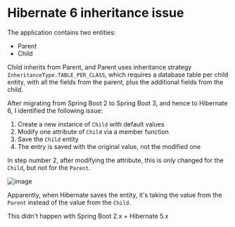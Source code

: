 # Hibernate 6 inheritance issue
The application contains two entities:
* Parent
* Child
  
Child inherits from Parent, and Parent uses inheritance strategy `InheritanceType.TABLE_PER_CLASS`,
which requires a database table per child entity, with all the fields from the parent, plus the additional
fields from the child.

After migrating from Spring Boot 2 to Spring Boot 3, and hence to Hibernate 6, I identified the following issue:

1. Create a new instance of `Child` with default values
2. Modify one attribute of `Child` via a member function
3. Save the `Child` entity
4. The entry is saved with the original value, not the modified one

In step number 2, after modifying the attribute, this is only changed for the `Child`, but not for the `Parent`.

![image](https://github.com/xaume/hibernate-tableperclass/assets/5335451/a6fa97a9-f879-4541-8550-79890f1e0e18)


Apparently, when Hibernate saves the entity, it's taking the value from the `Parent` instead of the value from the `Child`.

This didn't happen with Spring Boot 2.x + Hibernate 5.x
